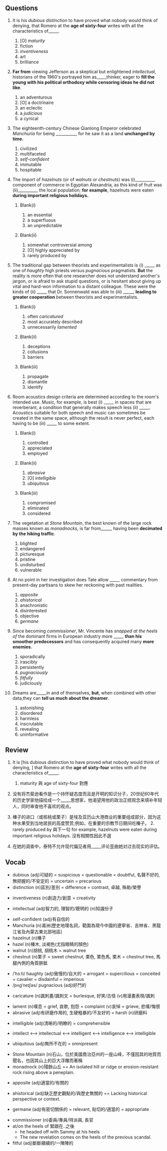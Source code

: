 ## Questions
1. It is his *dubious* *distinction* to have proved what nobody would think of denying, that Romero at the **age of sixty-four** writes with all the characteristics of_____.
    1. [O] *maturity*
    1. fiction
    1. *inventiveness*
    1. art
    1. brilliance

2. **Far from** viewing Jefferson as a skeptical but enlightened *intellectual*, historians of the 1960's portrayed him as_____thinker, eager to **fill the young with his political orthodoxy while censoring ideas he did not like**.
    1. an adventurous
    1. [O] a doctrinaire
    1. an eclectic
    1. a *judicious*
    1. a cynical

3. The eighteenth-century Chinese Qianlong Emperor celebrated *Manchuria* for being __________, for he saw it as a land **unchanged by time.**
    1. civilized
    1. multifaceted
    1. *self-confident*
    1. immutable
    1. hospitable

4. The import of *hazelnuts* (or of *walnuts* or *chestnuts*) was (i)__________ component of commerce in Egyptian Alexandria, as this kind of fruit was (ii)__________ the local population; **for example**, hazelnuts were eaten **during important religious holidays.**
    1. Blank(i)
        1. an essential
        1. a superfluous
        1. an unpredictable
    
    2. Blank(ii)
        1. somewhat controversial among
        1. [O] highly appreciated by
        1. rarely produced by

5. The traditional gap between theorists and experimentalists is (i) _____ as one of *haughty* high priests versus *pugnacious* pragmatists. **But** the reality is more often that one researcher does not understand another's jargon, or is afraid to ask stupid questions, or is hesitant about giving up vital and hard-won information to a distant colleague. These were the kinds of (ii) _____ that Dr. Sonnenwald was able to (iii) _____, **leading to greater cooperation** between theorists and experimentalists.
    1. Blank(i)
        1. often *caricatured*
        1. most accurately described
        1. unnecessarily *lamented*
        
    2. Blank(ii)
        1. deceptions
        1. collusions
        1. barriers
        
    3. Blank(iii)
        1. propagate
        1. dismantle
        1. identify

6. Room acoustics design criteria are determined according to the room's intended use. Music, for example, is best (i) _____ in spaces that are reverberant, a condition that generally makes speech less (ii) _____. Acoustics suitable for both speech and music can sometimes be created in the same space, although the result is never perfect, each having to be (iii) _____ to some extent.
    1. Blank(i)
        1. controlled
        1. appreciated
        1. employed
    
    2. Blank(ii)
        1. *abrasive*
        1. [O] *intelligible*
        1. *ubiquitous*
    
    3. Blank(iii)
        1. compromised
        1. eliminated
        1. considered

7. The vegetation at *Stone Mountain*, the best known of the large rock masses known as *monadnocks*, is far from_____, having been **decimated by the hiking traffic**.
    1. blighted
    1. endangered
    1. picturesque
    1. pristine
    1. undisturbed
    1. vulnerable

8. At no point in her investigation does Tate allow _____ commentary from present-day partisans to skew her reckoning with past realities.
    1. *apposite*
    1. *ahistorical*
    1. anachronistic
    1. disinterested
    1. objective
    1. *germane*

9. Since becoming *commissioner*, Mr. Vincente has *snapped at the heels of* the dominant firms in European industry more _____ **than his smoother predecessors** and has consequently acquired many **more enemies**.
    1. sporadically
    1. irascibly
    1. persistently
    1. *pugnaciously*
    1. *fitfully*
    1. judiciously

10. Dreams are_____in and of themselves, **but**, when combined with other data,they can **tell us much about the dreamer**.
    1. astonishing
    1. disordered
    1. harmless
    1. inscrutable
    1. revealing
    1. uninformative


## Review
1. It is [his dubious distinction to have proved what nobody would think of denying, ] that Romero at the **age of sixty-four** writes with all the characteristics of_____.
    1. maturity 與 age of sixty-four 對應

2. 没有将杰斐逊看作是一个持怀疑态度而且是开明的知识分子，20世纪60年代的历史学家他描绘成一个_____思想家，他渴望用他的政治正统观念来填补年轻人，同时审查他不喜欢的观点。

4. 榛子的进口（或核桃或栗子）是埃及亚历山大港商业的重要组成部分，因为这种水果受到当地居民的高度赞赏;例如，在重要的宗教节日期间吃榛子。
    2. rarely produced by 與下一句 for example, hazelnuts were eaten during important religious holidays. 沒有相關性因此不選

8. 在她的调查中，泰特不允许现代偏见者用_____评论歪曲她对过去现实的评估。

## Vocab
+ dubious (adj)可疑的 = suspicious = questionable = doubtful, 名聲不好的, 無把握的/不安定的 = uncertain = precarious
+ distinction (n)區別/差別 = difference = contrast, 卓越, 殊勛/榮譽
- inventiveness (n)創造力/創意 = creativity
+ intellectual (adj)智力的, 理智的/聰明的 (n)知識份子
- self-confident (adj)有自信的
- Manchuria (n)滿洲(歷史地理名詞，範圍為現今中國的遼寧省、吉林省、黑龍江省及內蒙古東北部地區)
- hazelnut (n)榛子
- hazel (n)榛木, 淡褐色(尤指眼睛的顏色)
- walnut (n)胡桃, 胡桃木 = walnut tree
- chestnut (n)栗子 = sweet chestnut, 栗色, 栗色馬, 栗木 = chestnut tree, 馬腿內側的角質胼胝
+ /ˈhɔːti/ haughty (adj)傲慢的/自大的 = arrogant = supercilious = conceited = cavalier = disdainful = imperious
+ /pʌɡˈneɪʃəs/ pugnacious (adj)好鬥的
* caricature (n)諷刺畫/諷刺文 = burlesque, 好笑/古怪 (v)用漫畫表現/諷刺
- lament (n)嘆息 = grief, 哀歌, 抱怨 = complaint (v)哀悼 = grieve, 悲嘆/悔恨 
- abrasive (adj)有研磨作用的, 生硬粗暴的/不友好的 = harsh (n)研磨料
+ intelligible (adj)清晰的/明瞭的 = comprehensible 
- intellect <--> intellectual <--> intelligent <--> intelligence <--> intelligible
+ ubiquitous (adj)無所不在的 = omnipresent
- Stone Mountain (n)石山，位於美國喬治亞州的一座山峰，不僅因其的地質而聞名，也因其山上的巨大浮雕而著稱
- monadnock (n)殘餘山丘 == An isolated hill or ridge or erosion-resistant rock rising above a peneplain.
+ apposite (adj)適當的/有關的
- ahistorical (adj)缺乏歷史觀點的/與歷史無關的 == Lacking historical perspective or context. 
+ germane (adj)有密切關係的 = relevant, 貼切的/適當的 = appropriate
- commissioner (n)委員/專員/特派員, 長官 
- at/on the heels of 緊跟在..之後
    - he headed off with Sammy at his heels
    - The new revelation comes on the heels of the previous scandal.
- fitful (adj)斷斷續續的/一陣陣的